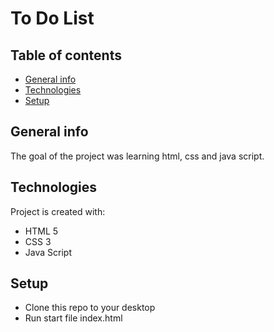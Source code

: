 # To Do List

## Table of contents
* [General info](#general-info)
* [Technologies](#technologies)
* [Setup](#setup)

## General info
The goal of the project was learning html, css and java script. 
	
## Technologies
Project is created with:
* HTML 5
* CSS 3
* Java Script
	
## Setup
* Clone this repo to your desktop
* Run start file index.html
